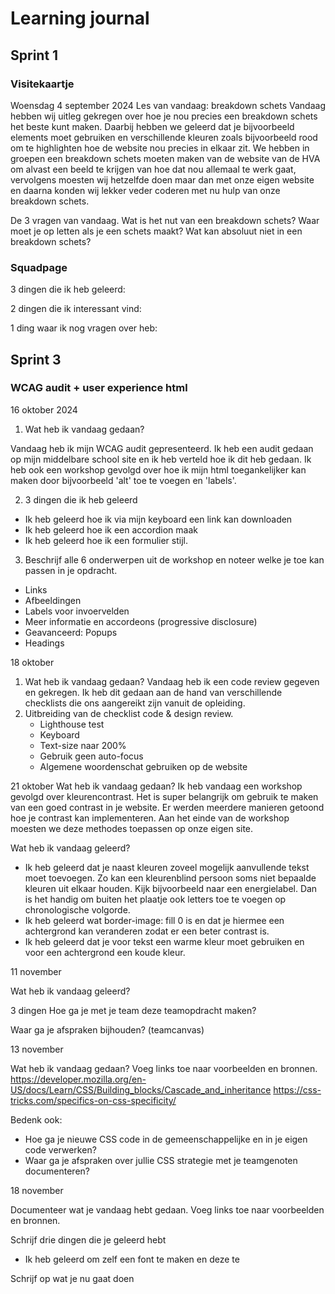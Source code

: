 # Learning journal
## Sprint 1
### Visitekaartje
Woensdag 4 september 2024
Les van vandaag: breakdown schets
Vandaag hebben wij uitleg gekregen over hoe je nou precies een breakdown schets het beste kunt maken. Daarbij hebben we geleerd dat je bijvoorbeeld elements moet gebruiken en verschillende kleuren zoals bijvoorbeeld rood om te highlighten hoe de website nou precies in elkaar zit. We hebben in groepen een breakdown schets moeten maken van de website van de HVA om alvast een beeld te krijgen van hoe dat nou allemaal te werk gaat, vervolgens moesten wij hetzelfde doen maar dan met onze eigen website en daarna konden wij lekker veder coderen met nu hulp van onze breakdown schets.

De 3 vragen van vandaag.
Wat is het nut van een breakdown schets?
Waar moet je op letten als je een schets maakt?
Wat kan absoluut niet in een breakdown schets?

### Squadpage

3 dingen die ik heb geleerd:

2 dingen die ik interessant vind:

1 ding waar ik nog vragen over heb:


## Sprint 3

### WCAG audit + user experience html
16 oktober 2024

1. Wat heb ik vandaag gedaan?

Vandaag heb ik mijn WCAG audit gepresenteerd. Ik heb een audit gedaan op mijn middelbare school site en ik heb verteld hoe ik dit heb gedaan. Ik heb ook een workshop gevolgd over hoe ik mijn html toegankelijker kan maken door bijvoorbeeld 'alt' toe te voegen en 'labels'. 

2. 3 dingen die ik heb geleerd
- Ik heb geleerd hoe ik via mijn keyboard een link kan downloaden
- Ik heb geleerd hoe ik een accordion maak
- Ik heb geleerd hoe ik een formulier stijl.
  
3. Beschrijf alle 6 onderwerpen uit de workshop en noteer welke je toe kan passen in je opdracht.
- Links
- Afbeeldingen
- Labels voor invoervelden
- Meer informatie en accordeons (progressive disclosure)
- Geavanceerd: Popups
- Headings

18 oktober

1. Wat heb ik vandaag gedaan?
Vandaag heb ik een code review gegeven en gekregen. Ik heb dit gedaan aan de hand van verschillende checklists die ons aangereikt zijn vanuit de opleiding.
2. Uitbreiding van de checklist code & design review.
   - Lighthouse test
   - Keyboard
   - Text-size naar 200%
   - Gebruik geen auto-focus
   - Algemene woordenschat gebruiken op de website
  
21 oktober
Wat heb ik vandaag gedaan?
Ik heb vandaag een workshop gevolgd over kleurencontrast. Het is super belangrijk om gebruik te maken van een goed contrast in je website. Er werden meerdere manieren getoond hoe je contrast kan implementeren. Aan het einde van de workshop moesten we deze methodes toepassen op onze eigen site.

Wat heb ik vandaag geleerd?
- Ik heb geleerd dat je naast kleuren zoveel mogelijk aanvullende tekst moet toevoegen. Zo kan een kleurenblind persoon soms niet bepaalde kleuren uit elkaar houden. Kijk bijvoorbeeld naar een energielabel. Dan is het handig om buiten het plaatje ook letters toe te voegen op chronologische volgorde.
- Ik heb geleerd wat border-image: fill 0 is en dat je hiermee een achtergrond kan veranderen zodat er een beter contrast is.
- Ik heb geleerd dat je voor tekst een warme kleur moet gebruiken en voor een achtergrond een koude kleur.

11 november

Wat heb ik vandaag geleerd?

3 dingen
Hoe ga je met je team deze teamopdracht maken?

Waar ga je afspraken bijhouden? (teamcanvas)

13 november

Wat heb ik vandaag gedaan? Voeg links toe naar voorbeelden en bronnen.
https://developer.mozilla.org/en-US/docs/Learn/CSS/Building_blocks/Cascade_and_inheritance
https://css-tricks.com/specifics-on-css-specificity/ 

Bedenk ook: 
- Hoe ga je nieuwe CSS code in de gemeenschappelijke en in je eigen code verwerken?
- Waar ga je afspraken over jullie CSS strategie met je teamgenoten documenteren?

18 november

Documenteer wat je vandaag hebt gedaan. Voeg links toe naar voorbeelden en bronnen.

Schrijf drie dingen die je geleerd hebt
- Ik heb geleerd om zelf een font te maken en deze te

Schrijf op wat je nu gaat doen
